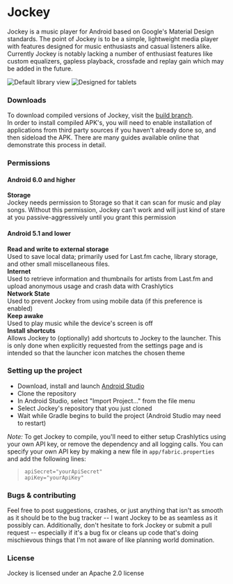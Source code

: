 # Jockey
Jockey is a music player for Android based on Google's Material Design standards. The point of Jockey is to be a simple, lightweight media player with features designed for music enthusiasts and casual listeners alike. Currently Jockey is notably lacking a number of enthusiast features like custom equalizers, gapless playback, crossfade and replay gain which may be added in the future.


![Default library view](http://i.imgur.com/tFZTUU2.png)
![Designed for tablets](http://i.imgur.com/VYxek4n.png)

### Downloads
To download compiled versions of Jockey, visit the [build branch](https://github.com/marverenic/Jockey/tree/build).  
In order to install compiled APK's, you will need to enable installation of applications from third party sources if you haven't already done so, and then sideload the APK. There are many guides available online that demonstrate this process in detail.

### Permissions
#### Android 6.0 and higher
**Storage**  
Jockey needs permission to Storage so that it can scan for music and play songs. Without this permission, Jockey can't work and will just kind of stare at you passive-aggressively until you grant this permission
#### Android 5.1 and lower
**Read and write to external storage**  
Used to save local data; primarily used for Last.fm cache, library storage, and other small miscellaneous files.  
**Internet**  
Used to retrieve information and thumbnails for artists from Last.fm and upload anonymous usage and crash data with Crashlytics  
**Network State**  
Used to prevent Jockey from using mobile data (if this preference is enabled)  
**Keep awake**  
Used to play music while the device's screen is off  
**Install shortcuts**  
Allows Jockey to (optionally) add shortcuts to Jockey to the launcher. This is only done when explicitly requested from the settings page and is intended so that the launcher icon matches the chosen theme

### Setting up the project
 - Download, install and launch [Android Studio]
 - Clone the repository
 - In Android Studio, select "Import Project..." from the file menu
 - Select Jockey's repository that you just cloned
 - Wait while Gradle begins to build the project (Android Studio may need to restart)

*Note:* To get Jockey to compile, you'll need to either setup Crashlytics using your own API key, or remove the dependency and all logging calls. You can specify your own API key by making a new file in `app/fabric.properties` and add the following lines:  
>`apiSecret="yourApiSecret"`  
>`apiKey="yourApiKey"`

### Bugs & contributing
Feel free to post suggestions, crashes, or just anything that isn't as smooth as it should be to the bug tracker -- I want Jockey to be as seamless as it possibly can. Additionally, don't hesitate to fork Jockey or submit a pull request -- especially if it's a bug fix or cleans up code that's doing mischievous things that I'm not aware of like planning world domination.

### License
Jockey is licensed under an Apache 2.0 license

[Android Studio]:http://developer.android.com/sdk/index.html
